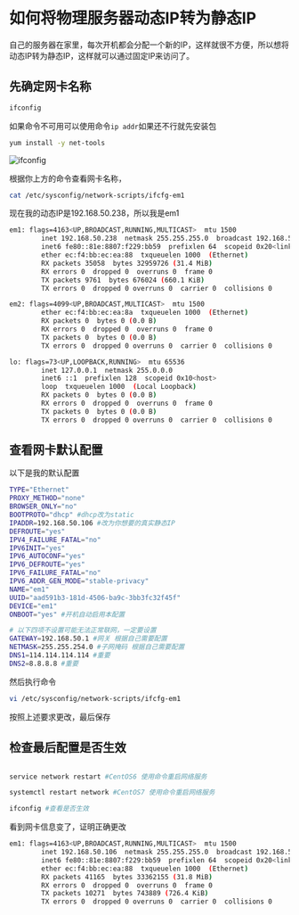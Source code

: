 # 如何将物理服务器动态IP转为静态IP
自己的服务器在家里，每次开机都会分配一个新的IP，这样就很不方便，所以想将动态IP转为静态IP，这样就可以通过固定IP来访问了。

## 先确定网卡名称

```bash
ifconfig
```
如果命令不可用可以使用命令```ip addr```如果还不行就先安装包
```bash
yum install -y net-tools
```
![ifconfig](https://cdn.jsdelivr.net/gh/0xAiKang/CDN/blog/images/2021/20210909162200.png)

根据你上方的命令查看网卡名称，
```bash
cat /etc/sysconfig/network-scripts/ifcfg-em1
```
现在我的动态IP是192.168.50.238，所以我是em1
```bash
em1: flags=4163<UP,BROADCAST,RUNNING,MULTICAST>  mtu 1500
        inet 192.168.50.238  netmask 255.255.255.0  broadcast 192.168.50.255
        inet6 fe80::81e:8807:f229:bb59  prefixlen 64  scopeid 0x20<link>
        ether ec:f4:bb:ec:ea:88  txqueuelen 1000  (Ethernet)
        RX packets 35058  bytes 32959726 (31.4 MiB)
        RX errors 0  dropped 0  overruns 0  frame 0
        TX packets 9761  bytes 676024 (660.1 KiB)
        TX errors 0  dropped 0 overruns 0  carrier 0  collisions 0

em2: flags=4099<UP,BROADCAST,MULTICAST>  mtu 1500
        ether ec:f4:bb:ec:ea:8a  txqueuelen 1000  (Ethernet)
        RX packets 0  bytes 0 (0.0 B)
        RX errors 0  dropped 0  overruns 0  frame 0
        TX packets 0  bytes 0 (0.0 B)
        TX errors 0  dropped 0 overruns 0  carrier 0  collisions 0

lo: flags=73<UP,LOOPBACK,RUNNING>  mtu 65536
        inet 127.0.0.1  netmask 255.0.0.0
        inet6 ::1  prefixlen 128  scopeid 0x10<host>
        loop  txqueuelen 1000  (Local Loopback)
        RX packets 0  bytes 0 (0.0 B)
        RX errors 0  dropped 0  overruns 0  frame 0
        TX packets 0  bytes 0 (0.0 B)
        TX errors 0  dropped 0 overruns 0  carrier 0  collisions 0
```

## 查看网卡默认配置
以下是我的默认配置
```bash
TYPE="Ethernet"
PROXY_METHOD="none"
BROWSER_ONLY="no"
BOOTPROTO="dhcp" #dhcp改为static
IPADDR=192.168.50.106 #改为你想要的真实静态IP
DEFROUTE="yes"
IPV4_FAILURE_FATAL="no"
IPV6INIT="yes"
IPV6_AUTOCONF="yes"
IPV6_DEFROUTE="yes"
IPV6_FAILURE_FATAL="no"
IPV6_ADDR_GEN_MODE="stable-privacy"
NAME="em1"
UUID="aad591b3-181d-4506-ba9c-3bb3fc32f45f"
DEVICE="em1"
ONBOOT="yes" #开机自动启用本配置

# 以下四项不设置可能无法正常联网，一定要设置
GATEWAY=192.168.50.1 #网关 根据自己需要配置
NETMASK=255.255.254.0 #子网掩码 根据自己需要配置
DNS1=114.114.114.114 #重要
DNS2=8.8.8.8 #重要
```
然后执行命令
```bash
vi /etc/sysconfig/network-scripts/ifcfg-em1
```
按照上述要求更改，最后保存
 
## 检查最后配置是否生效
```bash

service network restart #CentOS6 使用命令重启网络服务

systemctl restart network #CentOS7 使用命令重启网络服务

ifconfig #查看是否生效
```
看到网卡信息变了，证明正确更改
```bash
em1: flags=4163<UP,BROADCAST,RUNNING,MULTICAST>  mtu 1500
        inet 192.168.50.106  netmask 255.255.255.0  broadcast 192.168.50.255
        inet6 fe80::81e:8807:f229:bb59  prefixlen 64  scopeid 0x20<link>
        ether ec:f4:bb:ec:ea:88  txqueuelen 1000  (Ethernet)
        RX packets 41165  bytes 33362155 (31.8 MiB)
        RX errors 0  dropped 0  overruns 0  frame 0
        TX packets 10271  bytes 743889 (726.4 KiB)
        TX errors 0  dropped 0 overruns 0  carrier 0  collisions 0
```
